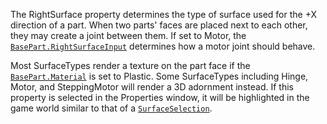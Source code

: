 The RightSurface property determines the type of surface used for the +X
direction of a part. When two parts' faces are placed next to each other,
they may create a joint between them. If set to Motor, the
[`BasePart.RightSurfaceInput`](https://create.roblox.com/docs/reference/engine/classes/BasePart#RightSurfaceInput) determines how a motor joint should
behave.

Most SurfaceTypes render a texture on the part face if the
[`BasePart.Material`](https://create.roblox.com/docs/reference/engine/classes/BasePart#Material) is set to Plastic. Some SurfaceTypes including
Hinge, Motor, and SteppingMotor will render a 3D adornment instead. If
this property is selected in the Properties window, it will be highlighted
in the game world similar to that of a [`SurfaceSelection`](https://create.roblox.com/docs/reference/engine/classes/SurfaceSelection).